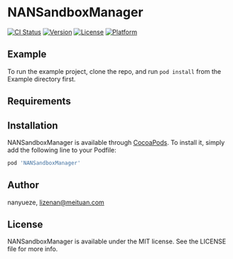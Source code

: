 # NANSandboxManager

[![CI Status](http://img.shields.io/travis/nanyueze/NANSandboxManager.svg?style=flat)](https://travis-ci.org/nanyueze/NANSandboxManager)
[![Version](https://img.shields.io/cocoapods/v/NANSandboxManager.svg?style=flat)](http://cocoapods.org/pods/NANSandboxManager)
[![License](https://img.shields.io/cocoapods/l/NANSandboxManager.svg?style=flat)](http://cocoapods.org/pods/NANSandboxManager)
[![Platform](https://img.shields.io/cocoapods/p/NANSandboxManager.svg?style=flat)](http://cocoapods.org/pods/NANSandboxManager)

## Example

To run the example project, clone the repo, and run `pod install` from the Example directory first.

## Requirements

## Installation

NANSandboxManager is available through [CocoaPods](http://cocoapods.org). To install
it, simply add the following line to your Podfile:

```ruby
pod 'NANSandboxManager'
```

## Author

nanyueze, lizenan@meituan.com

## License

NANSandboxManager is available under the MIT license. See the LICENSE file for more info.
